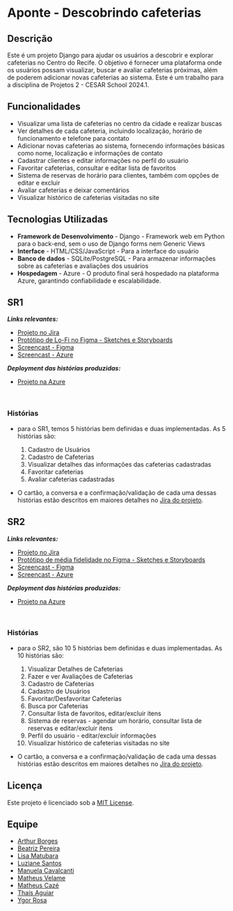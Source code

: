 # Aponte - Descobrindo cafeterias

## Descrição

Este é um projeto Django para ajudar os usuários a descobrir e explorar cafeterias no Centro do Recife. O objetivo é fornecer uma plataforma onde os usuários possam visualizar, buscar e avaliar cafeterias próximas, além de poderem adicionar novas cafeterias ao sistema.
Este é um trabalho para a disciplina de Projetos 2 - CESAR School 2024.1.

## Funcionalidades

- Visualizar uma lista de cafeterias no centro da cidade e realizar buscas
- Ver detalhes de cada cafeteria, incluindo localização, horário de funcionamento e telefone para contato
- Adicionar novas cafeterias ao sistema, fornecendo informações básicas como nome, localização e informações de contato
- Cadastrar clientes e editar informações no perfil do usuário
- Favoritar cafeterias, consultar e editar lista de favoritos
- Sistema de reservas de horário para clientes, também com opções de editar e excluir
- Avaliar cafeterias e deixar comentários
- Visualizar histórico de cafeterias visitadas no site

## Tecnologias Utilizadas

- **Framework de Desenvolvimento** - Django - Framework web em Python para o back-end, sem o uso de Django forms nem Generic Views
- **Interface** - HTML/CSS/JavaScript - Para a interface do usuário
- **Banco de dados** - SQLite/PostgreSQL - Para armazenar informações sobre as cafeterias e avaliações dos usuários
- **Hospedagem** - Azure - O produto final será hospedado na plataforma Azure, garantindo confiabilidade e escalabilidade.

## SR1

***Links relevantes:***
<ul>
  <li>
    <a  href="https://cesar-mvp2.atlassian.net/jira/software/projects/APC/boards/5"
      >Projeto no Jira</a>
  </li>
    <li> 
    <a  href="https://www.figma.com/file/7lTqT6QR7tPP4GbiBYDMkY/wireframe?type=design&node-id=0%3A1&mode=design&t=1748pNTyjfC6RMOg-1"
      >Protótipo de Lo-Fi no Figma - Sketches e Storyboards</a>
  </li>
   <li>
    <a  href=""
      >Screencast - Figma</a>
  </li>
  <li>
    <a  href=""
      >Screencast - Azure</a>
  </li>
</ul>

***Deployment das histórias produzidas:***
<ul>
  <li>
    <a  href="https://apontecafe.azurewebsites.net/"
      >Projeto na Azure</a>
  </li>
</ul>
<br/>

### Histórias

- para o SR1, temos 5 histórias bem definidas e duas implementadas. As 5 histórias são:
  1. Cadastro de Usuários
  2. Cadastro de Cafeterias
  3. Visualizar detalhes das informações das cafeterias cadastradas
  4. Favoritar cafeterias
  5. Avaliar cafeterias cadastradas

- O cartão, a conversa e a confirmação/validação de cada uma dessas histórias estão descritos em maiores detalhes no [Jira do projeto](https://cesar-mvp2.atlassian.net/jira/software/projects/APC/boards/5).

## SR2

***Links relevantes:***
<ul>
  <li>
    <a  href="https://apontecafe.atlassian.net/jira/software/projects/APC/boards/1"
      >Projeto no Jira</a>
  </li>
    <li> 
    <a  href="https://www.figma.com/file/7lTqT6QR7tPP4GbiBYDMkY/wireframe?type=design&node-id=0%3A1&mode=design&t=1748pNTyjfC6RMOg-1"
      >Protótipo de média fidelidade no Figma - Sketches e Storyboards</a>
  </li>
   <li>
    <a  href=""
      >Screencast - Figma</a>
  </li>
  <li>
    <a  href=""
      >Screencast - Azure</a>
  </li>
</ul>

***Deployment das histórias produzidas:***
<ul>
  <li>
    <a  href="https://apontecafe.azurewebsites.net/"
      >Projeto na Azure</a>
  </li>
</ul>
<br/>

### Histórias

- para o SR2, são 10 5 histórias bem definidas e duas implementadas. As 10 histórias são:
  1. Visualizar Detalhes de Cafeterias
  2. Fazer e ver Avaliações de Cafeterias
  3. Cadastro de Cafeterias
  4. Cadastro de Usuários
  5. Favoritar/Desfavoritar Cafeterias
  6. Busca por Cafeterias
  7. Consultar lista de favoritos, editar/excluir itens
  8. Sistema de reservas - agendar um horário, consultar lista de reservas e editar/excluir itens
  9. Perfil do usuário - editar/excluir informações
  10. Visualizar histórico de cafeterias visitadas no site

- O cartão, a conversa e a confirmação/validação de cada uma dessas histórias estão descritos em maiores detalhes no [Jira do projeto](https://apontecafe.atlassian.net/jira/software/projects/APC/boards/1).

## Licença

Este projeto é licenciado sob a [MIT License](https://opensource.org/licenses/MIT).

## Equipe

- [Arthur Borges](https://github.com/borgearthur)
- [Beatriz Pereira](https://github.com/biapereira2)
- [Lisa Matubara](https://github.com/lilymtbr)
- [Luziane Santos](https://github.com/luzianes)
- [Manuela Cavalcanti](https://github.com/Manuelaamorim)
- [Matheus Velame](https://github.com/MatheusVelame)
- [Matheus Cazé](https://github.com/ogcaze)
- [Thaís Aguiar](https://github.com/aguiarth)
- [Ygor Rosa](https://github.com/YgoRosa)
